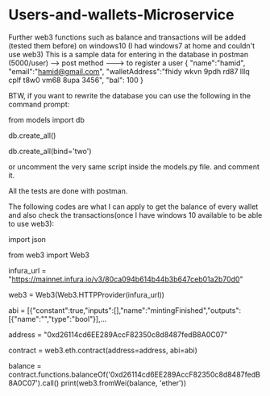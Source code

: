 # Users-and-wallets-Microservice

Further web3 functions such as balance and transactions will be added (tested them before) on windows10 (I had windows7 at home and couldn't use web3)
This is a sample data for entering in the database in postman (5000/user) --> post method ---> to register a user
{
    "name":"hamid",
    "email":"hamid@gmail.com",
    "walletAddress":"fhidy wkvn 9pdh rd87 lllq cplf t8w0 vm68 8upa 3456",
    "bal": 100
}

BTW, if you want to rewrite the database you can use the following in the command prompt:

from models import db

db.create_all()

db.create_all(bind='two')

or uncomment the very same script inside the models.py file. and comment it.

All the tests are done with postman.

The following codes are what I can apply to get the balance of every wallet and also check 
the transactions(once I have windows 10 available to be able to use web3):

import json

from web3 import Web3

infura_url = "https://mainnet.infura.io/v3/80ca094b614b44b3b647ceb01a2b70d0"

web3 = Web3(Web3.HTTPProvider(infura_url))

abi = [{"constant":true,"inputs":[],"name":"mintingFinished","outputs":[{"name":"","type":"bool"}],...

address = "0xd26114cd6EE289AccF82350c8d8487fedB8A0C07"

contract = web3.eth.contract(address=address, abi=abi)

balance = contract.functions.balanceOf('0xd26114cd6EE289AccF82350c8d8487fedB8A0C07').call()
print(web3.fromWei(balance, 'ether'))


